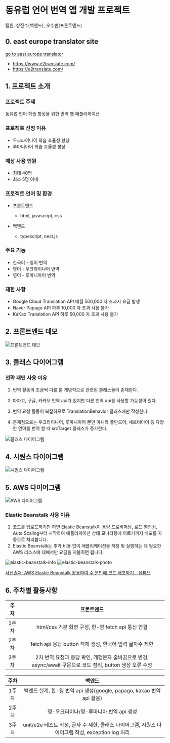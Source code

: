 # 동유럽 언어 번역 앱 개발 프로젝트

팀원: 상진수(백엔드), 오수빈(프론트엔드)

## 0. east europe translator site


[go to east europe translator](https://www.e2translate.com/)


- https://www.e2translate.com/
- https://e2translate.com/

## 1. 프로젝트 소개

### 프로젝트 주제

동유럽 언어 학습 향상을 위한 번역 웹 애플리케이션

### 프로젝트 선정 이유

- 우크라이나어 학습 효율성 향상
- 루마니아어 학습 효율성 향상

### 예상 사용 인원

- 최대 40명
- 최소 5명 이내

### 프로젝트 언어 및 환경

- 프론트엔드

  - html, javascript, css

- 백엔드
  - typescript, nest.js

### 주요 기능

- 한국어 - 영어 번역
- 영어 - 우크라이나어 번역
- 영어 - 루마니아어 번역

### 제한 사항

- Google Cloud Translation API 매월 500,000 자 초과시 요금 발생
- Naver Papago API 하루 10,000 자 초과 사용 불가
- KaKao Translation API 하루 50,000 자 초과 사용 불가

## 2. 프론트엔드 데모

![프론트엔드 데모](frontend-demo.png)

## 3. 클래스 다이어그램

### 전략 패턴 사용 이유

1. 번역 활동이 조금씩 다를 뿐 개념적으로 관련된 클래스들이 존재한다.

2. 파파고, 구글, 카카오 번역 api가 있지만 다른 번역 api를 사용할 가능성이 있다.

3. 번역 요청 활동이 복잡하므로 TranslationBehavior 클래스에만 작성한다.

4. 문제점으로는 우크라이나어, 루마니아어 뿐만 아니라 폴란드어, 세르비아어 등 다양한 언어를 번역 할 때 srcTarget 클래스가 증가한다.

![클래스 다이어그램](class-diagram.jpg)

## 4. 시퀀스 다이어그램

![시퀀스 다이어그램](sequence-diagram.jpg)

## 5. AWS 다이어그램

![AWS 다이어그램](aws-diagram.jpg)

### Elastic Beanstalk 사용 이유

1. 코드를 업로드하기만 하면 Elastic Beanstalk이 용량 프로비저닝, 로드 밸런싱, Auto Scaling부터 시작하여 애플리케이션 상태 모니터링에 이르기까지 배포를 자동으로 처리합니다.
2. Elastic Beanstalk는 추가 비용 없이 애플리케이션을 저장 및 실행하는 데 필요한 AWS 리소스에 대해서만 요금을 지불하면 됩니다.

![elastic-beanstalk-info](elastic-beanstalk-info.jpg)
![elastic-beanstalk-photo](elastic-beanstalk-photo.jpg)

[사진출처: AWS Elastic Beanstalk 활용하여 수 분만에 코드 배포하기 - 유튜브](https://youtu.be/AfRnvsRxZ_0)

## 6. 주차별 활동사항

| 주차  |                                                 프론트엔드                                                 |
| :---: | :--------------------------------------------------------------------------------------------------------: |
| 1주차 |                             html/css 기본 화면 구성, 한-영 fetch api 통신 연결                             |
| 2주차 |                          fetch api 응답 button 객체 생성, 한국어 입력 글자수 제한                          |
| 3주차 | 2차 번역 요청과 응답 확인, 개행문자 줄바꿈으로 변경, async/await 구문으로 코드 정리, button 생성 오류 수정 |

| 주차  |                                              백엔드                                               |
| :---: | :-----------------------------------------------------------------------------------------------: |
| 1주차 |               백엔드 설계, 한-영 번역 api 생성(google, papago, kakao 번역 api 활용)               |
| 2주차 |                              영-우크라이나/영-루마니아 번역 api 생성                              |
| 3주차 | unit/e2e 테스트 작성, 글자 수 제한, 클래스 다이어그램, 시퀀스 다이어그램 작성, exception log 처리 |
